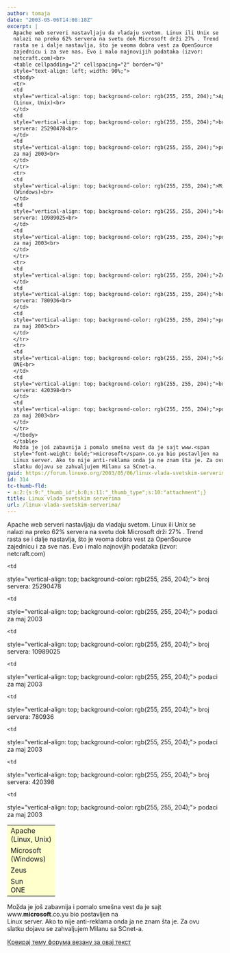 ```yaml
---
author: tomaja
date: "2003-05-06T14:08:10Z"
excerpt: |
  Apache web serveri nastavljaju da vladaju svetom. Linux ili Unix se
  nalazi na preko 62% servera na svetu dok Microsoft drži 27% . Trend
  rasta se i dalje nastavlja, što je veoma dobra vest za OpenSource
  zajednicu i za sve nas. Evo i malo najnovijih podataka (izvor:
  netcraft.com)<br>
  <table cellpadding="2" cellspacing="2" border="0"
  style="text-align: left; width: 90%;">
  <tbody>
  <tr>
  <td
  style="vertical-align: top; background-color: rgb(255, 255, 204);">Apache
  (Linux, Unix)<br>
  </td>
  <td
  style="vertical-align: top; background-color: rgb(255, 255, 204);">broj
  servera: 25290478<br>
  </td>
  <td
  style="vertical-align: top; background-color: rgb(255, 255, 204);">podaci
  za maj 2003<br>
  </td>
  </tr>
  <tr>
  <td
  style="vertical-align: top; background-color: rgb(255, 255, 204);">Microsoft
  (Windows)<br>
  </td>
  <td
  style="vertical-align: top; background-color: rgb(255, 255, 204);">broj
  servera: 10989025<br>
  </td>
  <td
  style="vertical-align: top; background-color: rgb(255, 255, 204);">podaci
  za maj 2003<br>
  </td>
  </tr>
  <tr>
  <td
  style="vertical-align: top; background-color: rgb(255, 255, 204);">Zeus<br>
  </td>
  <td
  style="vertical-align: top; background-color: rgb(255, 255, 204);">broj
  servera: 780936<br>
  </td>
  <td
  style="vertical-align: top; background-color: rgb(255, 255, 204);">podaci
  za maj 2003<br>
  </td>
  </tr>
  <tr>
  <td
  style="vertical-align: top; background-color: rgb(255, 255, 204);">Sun
  ONE<br>
  </td>
  <td
  style="vertical-align: top; background-color: rgb(255, 255, 204);">broj
  servera: 420398<br>
  </td>
  <td
  style="vertical-align: top; background-color: rgb(255, 255, 204);">podaci
  za maj 2003<br>
  </td>
  </tr>
  </tbody>
  </table>
  Možda je još zabavnija i pomalo smešna vest da je sajt www.<span
  style="font-weight: bold;">microsoft</span>.co.yu bio postavljen na
  Linux server. Ako to nije anti-reklama onda ja ne znam šta je. Za ovu
  slatku dojavu se zahvaljujem Milanu sa SCnet-a.
guid: https://forum.linuxo.org/2003/05/06/linux-vlada-svetskim-serverima/
id: 314
tc-thumb-fld:
- a:2:{s:9:"_thumb_id";b:0;s:11:"_thumb_type";s:10:"attachment";}
title: Linux vlada svetskim serverima
url: /linux-vlada-svetskim-serverima/
---
```

Apache web serveri nastavljaju da vladaju svetom. Linux ili Unix se  
nalazi na preko 62% servera na svetu dok Microsoft drži 27% . Trend  
rasta se i dalje nastavlja, što je veoma dobra vest za OpenSource  
zajednicu i za sve nas. Evo i malo najnovijih podataka (izvor:  
netcraft.com)

<table cellpadding="2" cellspacing="2" border="0"
 style="text-align: left; width: 90%;">
  </p> <tr>
    <td
 style="vertical-align: top; background-color: rgb(255, 255, 204);">
      Apache<br /> (Linux, Unix)
    </td>
    
    <td
 style="vertical-align: top; background-color: rgb(255, 255, 204);">
      broj<br /> servera: 25290478
    </td>
    
    <td
 style="vertical-align: top; background-color: rgb(255, 255, 204);">
      podaci<br /> za maj 2003
    </td>
  </tr>
  
  <tr>
    <td
 style="vertical-align: top; background-color: rgb(255, 255, 204);">
      Microsoft<br /> (Windows)
    </td>
    
    <td
 style="vertical-align: top; background-color: rgb(255, 255, 204);">
      broj<br /> servera: 10989025
    </td>
    
    <td
 style="vertical-align: top; background-color: rgb(255, 255, 204);">
      podaci<br /> za maj 2003
    </td>
  </tr>
  
  <tr>
    <td
 style="vertical-align: top; background-color: rgb(255, 255, 204);">
      Zeus
    </td>
    
    <td
 style="vertical-align: top; background-color: rgb(255, 255, 204);">
      broj<br /> servera: 780936
    </td>
    
    <td
 style="vertical-align: top; background-color: rgb(255, 255, 204);">
      podaci<br /> za maj 2003
    </td>
  </tr>
  
  <tr>
    <td
 style="vertical-align: top; background-color: rgb(255, 255, 204);">
      Sun<br /> ONE
    </td>
    
    <td
 style="vertical-align: top; background-color: rgb(255, 255, 204);">
      broj<br /> servera: 420398
    </td>
    
    <td
 style="vertical-align: top; background-color: rgb(255, 255, 204);">
      podaci<br /> za maj 2003
    </td>
  </tr>
</table>

Možda je još zabavnija i pomalo smešna vest da je sajt www.<span
 style="font-weight: bold;">microsoft</span>.co.yu bio postavljen na  
Linux server. Ako to nije anti-reklama onda ja ne znam šta je. Za ovu  
slatku dojavu se zahvaljujem Milanu sa SCnet-a.<!--break-->

[Креирај тему форума везану за овај текст](https://linuxo.org/nova-tema-na-forumu/?se_pid=314)